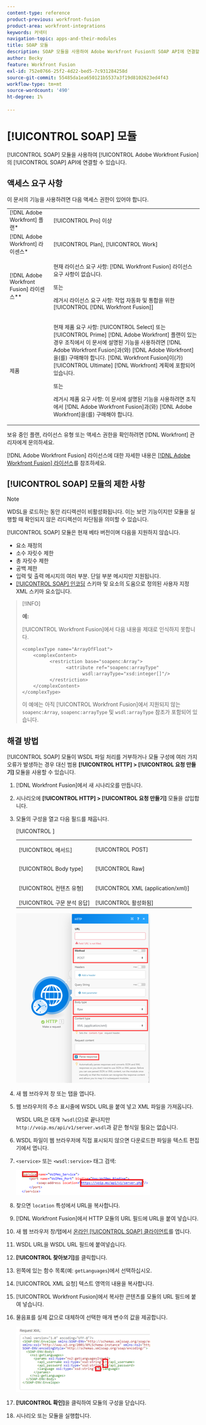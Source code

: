 ```yaml
---
content-type: reference
product-previous: workfront-fusion
product-area: workfront-integrations
keywords: 커넥터
navigation-topic: apps-and-their-modules
title: SOAP 모듈
description: SOAP 모듈을 사용하여 Adobe Workfront Fusion의 SOAP API에 연결할 수 있습니다.
author: Becky
feature: Workfront Fusion
exl-id: 752e0766-25f2-4d22-bed5-7c931284258d
source-git-commit: 55485da1ea650121b5537a3f19d8102623ed4f43
workflow-type: tm+mt
source-wordcount: '490'
ht-degree: 1%

---
```


# [!UICONTROL SOAP] 모듈

[!UICONTROL SOAP] 모듈을 사용하여 [!UICONTROL Adobe Workfront Fusion]의 [!UICONTROL SOAP] API에 연결할 수 있습니다.

## 액세스 요구 사항

이 문서의 기능을 사용하려면 다음 액세스 권한이 있어야 합니다.

<table style="table-layout:auto"> 
 <col> 
 <col> 
 <tbody> 
  <tr> 
   <td role="rowheader">[!DNL Adobe Workfront] 플랜*</td>
  <td> <p>[!UICONTROL Pro] 이상</p> </td>
  </tr> 
  <tr data-mc-conditions=""> 
   <td role="rowheader">[!DNL Adobe Workfront] 라이센스*</td>
   <td> <p>[!UICONTROL Plan], [!UICONTROL Work]</p> </td> 
  </tr> 
  <tr> 
   <td role="rowheader">[!DNL Adobe Workfront Fusion] 라이센스**</td> 
   <td>
   <p>현재 라이선스 요구 사항: [!DNL Workfront Fusion] 라이선스 요구 사항이 없습니다.</p>
   <p>또는</p>
   <p>레거시 라이선스 요구 사항: 작업 자동화 및 통합을 위한 [!UICONTROL [!DNL Workfront Fusion]] </p>
   </td> 
  </tr> 
  <tr> 
   <td role="rowheader">제품</td> 
   <td>
   <p>현재 제품 요구 사항: [!UICONTROL Select] 또는 [!UICONTROL Prime] [!DNL Adobe Workfront] 플랜이 있는 경우 조직에서 이 문서에 설명된 기능을 사용하려면 [!DNL Adobe Workfront Fusion]과(와) [!DNL Adobe Workfront]을(를) 구매해야 합니다. [!DNL Workfront Fusion]이(가) [!UICONTROL Ultimate] [!DNL Workfront] 계획에 포함되어 있습니다.</p>
   <p>또는</p>
   <p>레거시 제품 요구 사항: 이 문서에 설명된 기능을 사용하려면 조직에서 [!DNL Adobe Workfront Fusion]과(와) [!DNL Adobe Workfront]을(를) 구매해야 합니다.</p>
   </td> 
  </tr> 
 </tbody> 
</table>

보유 중인 플랜, 라이선스 유형 또는 액세스 권한을 확인하려면 [!DNL Workfront] 관리자에게 문의하세요.

[!DNL Adobe Workfront Fusion] 라이선스에 대한 자세한 내용은 [[!DNL Adobe Workfront Fusion] 라이선스](../../workfront-fusion/get-started/license-automation-vs-integration.md)를 참조하세요.

## [!UICONTROL SOAP] 모듈의 제한 사항

>[!NOTE]
>
>WDSL을 로드하는 동안 리디렉션이 비활성화됩니다. 이는 보안 기능이지만 모듈을 실행할 때 확인되지 않은 리디렉션이 차단됨을 의미할 수 있습니다.

[!UICONTROL SOAP] 모듈은 현재 베타 버전이며 다음을 지원하지 않습니다.

* 요소 재정의
* 소수 자릿수 제한
* 총 자릿수 제한
* 공백 제한
* 입력 및 출력 메시지의 여러 부분. 단일 부분 메시지만 지원됩니다.
* [[!UICONTROL SOAP] 인코딩](https://schemas.xmlsoap.org) 스키마 및 요소의 도움으로 정의된 사용자 지정 XML 스키마 요소입니다.

>[!INFO]
>
>**예:**
>  
>[!UICONTROL Workfront Fusion]에서 다음 내용을 제대로 인식하지 못합니다.
>
>```
><complexType name="ArrayOfFloat">
>     <complexContent>
>           <restriction base="soapenc:Array">
>                 <attribute ref="soapenc:arrayType"
>                       wsdl:arrayType="xsd:integer[]"/>
>           </restriction>
>     </complexContent>
></complexType>
>```
>
>이 예에는 아직 [!UICONTROL Workfront Fusion]에서 지원되지 않는 `soapenc:Array`, `soapenc:arrayType` 및 `wsdl:arrayType` 참조가 포함되어 있습니다.

## 해결 방법

[!UICONTROL SOAP] 모듈이 WSDL 파일 처리를 거부하거나 모듈 구성에 여러 가지 오류가 발생하는 경우 대신 범용 **[!UICONTROL HTTP] > [!UICONTROL 요청 만들기]** 모듈을 사용할 수 있습니다.

1. [!DNL Workfront Fusion]에서 새 시나리오를 만듭니다.
1. 시나리오에 **[!UICONTROL HTTP] > [!UICONTROL 요청 만들기]** 모듈을 삽입합니다.
1. 모듈의 구성을 열고 다음 필드를 채웁니다.

   <table style="table-layout:auto"> 
    <col> 
    <col> 
    <tbody> 
     <tr> 
      <td role="rowheader">[!UICONTROL 메서드]</td> 
      <td> <p>[!UICONTROL POST]</p> </td> 
     </tr> 
     <tr data-mc-conditions=""> 
      <td role="rowheader">[!UICONTROL Body type]</td> 
      <td> <p>[!UICONTROL Raw]</p> </td> [!UICONTROL ]
     </tr> 
     <tr> 
      <td role="rowheader">[!UICONTROL 컨텐츠 유형]</td> 
      <td> <p>[!UICONTROL XML (application/xml)]</p> </td> 
     </tr> 
     <tr> 
      <td role="rowheader">[!UICONTROL 구문 분석 응답]</td> 
      <td>[!UICONTROL 활성화됨]</td> 
     </tr> 
    </tbody> 
   </table>

   ![](assets/workaround-350x443.png)

1. 새 웹 브라우저 창 또는 탭을 엽니다.
1. 웹 브라우저의 주소 표시줄에 WSDL URL을 붙여 넣고 XML 파일을 가져옵니다.

   WSDL URL은 대개 `?wsdl`(으)로 끝나지만 `http://voip.ms/api/v1/server.wsdl`과 같은 형식일 필요는 없습니다.

1. WSDL 파일이 웹 브라우저에 직접 표시되지 않으면 다운로드한 파일을 텍스트 편집기에서 엽니다.
1. `<service>` 또는 `<wsdl:service>` 태그 검색:

   ![](assets/service-350x65.png)

1. 찾으면 `location` 특성에서 URL을 복사합니다.
1. [!DNL Workfront Fusion]에서 HTTP 모듈의 URL 필드에 URL을 붙여 넣습니다.
1. 새 웹 브라우저 창/탭에서 [온라인 [!UICONTROL SOAP] 클라이언트](https://wsdlbrowser.com/)를 엽니다.
1. WSDL URL을 WSDL URL 필드에 붙여넣습니다.
1. **[!UICONTROL 찾아보기]**&#x200B;를 클릭합니다.
1. 왼쪽에 있는 함수 목록(예: `getLanguages`)에서 선택하십시오.
1. [!UICONTROL XML 요청] 텍스트 영역의 내용을 복사합니다.
1. [!UICONTROL Workfront Fusion]에서 복사한 콘텐츠를 모듈의 URL 필드에 붙여 넣습니다.
1. 물음표를 실제 값으로 대체하여 선택한 매개 변수의 값을 제공합니다.

   ![](assets/request-xml-350x172.png)

1. **[!UICONTROL 확인]**&#x200B;을 클릭하여 모듈의 구성을 닫습니다.
1. 시나리오 또는 모듈을 실행합니다.
